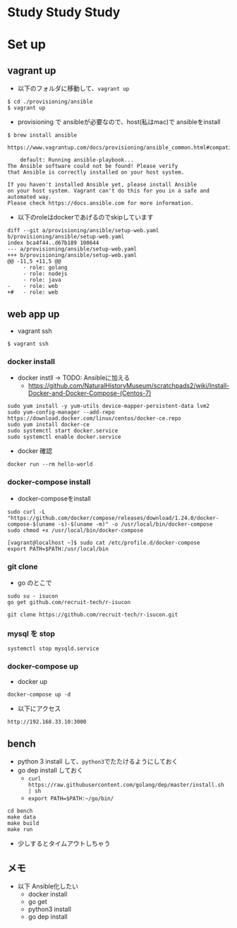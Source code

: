 # Study Study Study

# Set up

## vagrant up

* 以下のフォルダに移動して、`vagrant up`

```
$ cd ./provisioning/ansible
$ vagrant up
```

* provisioning で ansibleが必要なので、host(私はmac)で ansibleをinstall

```
$ brew install ansible
```

```
https://www.vagrantup.com/docs/provisioning/ansible_common.html#compatibility_mode

    default: Running ansible-playbook...
The Ansible software could not be found! Please verify
that Ansible is correctly installed on your host system.

If you haven't installed Ansible yet, please install Ansible
on your host system. Vagrant can't do this for you in a safe and
automated way.
Please check https://docs.ansible.com for more information.
```


* 以下のroleはdockerであげるのでskipしています

```
diff --git a/provisioning/ansible/setup-web.yaml b/provisioning/ansible/setup-web.yaml
index bca4f44..d67b189 100644
--- a/provisioning/ansible/setup-web.yaml
+++ b/provisioning/ansible/setup-web.yaml
@@ -11,5 +11,5 @@
     - role: golang
     - role: nodejs
     - role: java
-    - role: web
+#   - role: web
```

## web app up

* vagrant ssh

```
$ vagrant ssh
```

### docker install

* docker instll → TODO: Ansibleに加える
    - https://github.com/NaturalHistoryMuseum/scratchpads2/wiki/Install-Docker-and-Docker-Compose-(Centos-7)

```
sudo yum install -y yum-utils device-mapper-persistent-data lvm2
sudo yum-config-manager --add-repo https://download.docker.com/linux/centos/docker-ce.repo
sudo yum install docker-ce
sudo systemctl start docker.service
sudo systemctl enable docker.service
```

* docker 確認

```
docker run --rm hello-world
```


### docker-compose install

* docker-composeをinstall

```
sudo curl -L "https://github.com/docker/compose/releases/download/1.24.0/docker-compose-$(uname -s)-$(uname -m)" -o /usr/local/bin/docker-compose
sudo chmod +x /usr/local/bin/docker-compose
```

```
[vagrant@localhost ~]$ sudo cat /etc/profile.d/docker-compose
export PATH=$PATH:/usr/local/bin
```

### git clone

* go のとこで

```
sudo su - isucon
go get github.com/recruit-tech/r-isucon
```

```
git clone https://github.com/recruit-tech/r-isucon.git
```

### mysql を stop

```
systemctl stop mysqld.service
```

### docker-compose up

* docker up
```
docker-compose up -d
```

* 以下にアクセス
```
http://192.168.33.10:3000
```


## bench

* python 3 install して、`python3`でたたけるようにしておく
* go dep install しておく
    - `curl https://raw.githubusercontent.com/golang/dep/master/install.sh | sh`
    - `export PATH=$PATH:~/go/bin/`

```
cd bench
make data
make build
make run
```

* 少しするとタイムアウトしちゃう


## メモ
* 以下 Ansible化したい
    * docker install
    * go get
    * python3 install
    * go dep install

